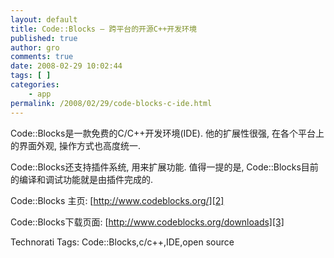 ```yaml
---
layout: default
title: Code::Blocks – 跨平台的开源C++开发环境
published: true
author: gro
comments: true
date: 2008-02-29 10:02:44
tags: [ ]
categories:
    - app
permalink: /2008/02/29/code-blocks-c-ide.html
---
```

[][1]Code::Blocks是一款免费的C/C++开发环境(IDE). 他的扩展性很强, 在各个平台上的界面外观, 操作方式也高度统一.

Code::Blocks还支持插件系统, 用来扩展功能. 值得一提的是, Code::Blocks目前的编译和调试功能就是由插件完成的.

Code::Blocks 主页: [http://www.codeblocks.org/][2]
  
Code::Blocks下载页面: [http://www.codeblocks.org/downloads][3]


  Technorati Tags: Code::Blocks,c/c++,IDE,open source


 [1]: http://getfreeware.net/wp-content/uploads/2008/02/cb-debugging.png
 [2]: http://www.codeblocks.org/ "http://www.codeblocks.org/"
 [3]: http://www.codeblocks.org/downloads "http://www.codeblocks.org/downloads"